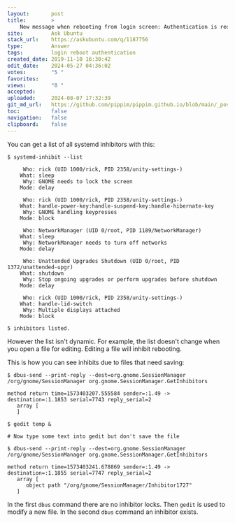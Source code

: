 ```yaml
---
layout:       post
title:        >
    New message when rebooting from login screen: Authentication is required for rebooting the system while an application asked to inhibit it
site:         Ask Ubuntu
stack_url:    https://askubuntu.com/q/1187756
type:         Answer
tags:         login reboot authentication
created_date: 2019-11-10 16:30:42
edit_date:    2024-05-27 04:36:02
votes:        "5 "
favorites:    
views:        "0 "
accepted:     
uploaded:     2024-08-07 17:32:39
git_md_url:   https://github.com/pippim/pippim.github.io/blob/main/_posts/2019/2019-11-10-New-message-when-rebooting-from-login-screen_-Authentication-is-required-for-rebooting-the-system-while-an-application-asked-to-inhibit-it.md
toc:          false
navigation:   false
clipboard:    false
---
```


You can get a list of all systemd inhibitors with this:

``` 
$ systemd-inhibit --list

     Who: rick (UID 1000/rick, PID 2358/unity-settings-)
    What: sleep
     Why: GNOME needs to lock the screen
    Mode: delay

     Who: rick (UID 1000/rick, PID 2358/unity-settings-)
    What: handle-power-key:handle-suspend-key:handle-hibernate-key
     Why: GNOME handling keypresses
    Mode: block

     Who: NetworkManager (UID 0/root, PID 1189/NetworkManager)
    What: sleep
     Why: NetworkManager needs to turn off networks
    Mode: delay

     Who: Unattended Upgrades Shutdown (UID 0/root, PID 1372/unattended-upgr)
    What: shutdown
     Why: Stop ongoing upgrades or perform upgrades before shutdown
    Mode: delay

     Who: rick (UID 1000/rick, PID 2358/unity-settings-)
    What: handle-lid-switch
     Why: Multiple displays attached
    Mode: block

5 inhibitors listed.
```

However the list isn't dynamic. For example, the list doesn't change when you open a file for editing. Editing a file will inhibit rebooting.

This is how you can see inhibits due to files that need saving:

``` 
$ dbus-send --print-reply --dest=org.gnome.SessionManager /org/gnome/SessionManager org.gnome.SessionManager.GetInhibitors

method return time=1573403207.555584 sender=:1.49 -> destination=:1.1853 serial=7743 reply_serial=2
   array [
   ]

$ gedit temp &

# Now type some text into gedit but don't save the file

$ dbus-send --print-reply --dest=org.gnome.SessionManager /org/gnome/SessionManager org.gnome.SessionManager.GetInhibitors

method return time=1573403241.678869 sender=:1.49 -> destination=:1.1855 serial=7747 reply_serial=2
   array [
      object path "/org/gnome/SessionManager/Inhibitor1727"
   ]
```

In the first `dbus` command there are no inhibitor locks. Then `gedit` is used to modify a new file. In the second `dbus` command an inhibitor exists.

